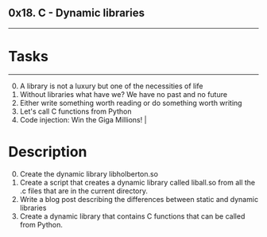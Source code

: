 ## 0x18. C - Dynamic libraries
---
# Tasks
---
0. A library is not a luxury but one of the necessities of life 
1. Without libraries what have we? We have no past and no future
2. Either write something worth reading or do something worth writing
3. Let's call C functions from Python
4. Code injection: Win the Giga Millions!
|

# Description

0. Create the dynamic library libholberton.so
1. Create a script that creates a dynamic library called liball.so from all the .c files that are in the current directory.
2. Write a blog post describing the differences between static and dynamic libraries
3. Create a dynamic library that contains C functions that can be called from Python.

